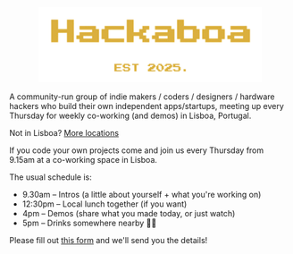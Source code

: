 <div align="center">
  <img src="hackaboa_header.png" alt="Hackaboa - EST 2025" style="max-width: 400px;" />
</div>

A community-run group of indie makers / coders / designers / hardware hackers who build their own independent apps/startups, meeting up every Thursday for weekly co-working (and demos) in Lisboa, Portugal.

Not in Lisboa? [More locations](https://hacka.network/?utm_source=hackaboa)

If you code your own projects come and join us every Thursday from 9.15am at a co-working space in Lisboa.

The usual schedule is:

* 9.30am – Intros (a little about yourself + what you're working on)
* 12:30pm – Local lunch together (if you want)
* 4pm – Demos (share what you made today, or just watch)
* 5pm – Drinks somewhere nearby 🍻🍷


Please fill out [this form](https://hackaboa.com) and we'll send you the details!
